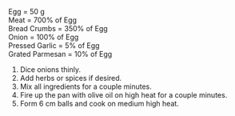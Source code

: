 Egg = 50 g  
Meat = 700% of Egg  
Bread Crumbs = 350% of Egg  
Onion = 100% of Egg  
Pressed Garlic = 5% of Egg  
Grated Parmesan = 10% of Egg

1. Dice onions thinly.
2. Add herbs or spices if desired.
3. Mix all ingredients for a couple minutes.
4. Fire up the pan with olive oil on high heat for a couple minutes.
5. Form 6 cm balls and cook on medium high heat.
